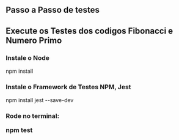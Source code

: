 ## Passo a Passo de testes
<h2>Execute os Testes dos codigos Fibonacci e Numero Primo</h2>

<h3>Instale o Node</h3>
<p>npm install</p>

<h3>Instale o Framework de Testes NPM, Jest</h3>
<p>npm install jest --save-dev</p>

<h3>Rode no terminal:</>
<p>npm test</p>
